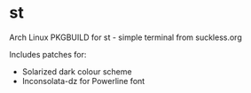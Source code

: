 st
==

Arch Linux PKGBUILD for st - simple terminal from suckless.org

Includes patches for:
 - Solarized dark colour scheme
 - Inconsolata-dz for Powerline font
